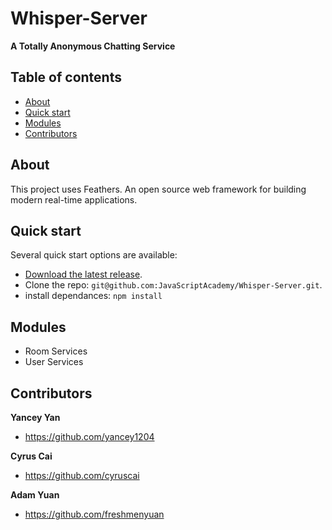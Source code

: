 # Whisper-Server
**A Totally Anonymous Chatting Service**

## Table of contents

* [About]( #about )
* [Quick start]( #quick-start )
* [Modules]( #modules )
* [Contributors]( #Contributors )

## About
This project uses Feathers. An open source web framework for building modern real-time applications.

## Quick start

Several quick start options are available:

* [Download the latest release](https://github.com/JavaScriptAcademy/Whisper-Server.git).
* Clone the repo: `git@github.com:JavaScriptAcademy/Whisper-Server.git`.
* install dependances: `npm install`

## Modules
 * Room Services
 * User Services

## Contributors

**Yancey Yan**

* <https://github.com/yancey1204>

**Cyrus Cai**

* <https://github.com/cyruscai>

**Adam Yuan**

* <https://github.com/freshmenyuan>

